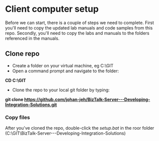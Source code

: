 # Client computer setup
Before we can start, there is a couple of steps we need to complete. First you'll need to copy the updated lab manuals and code samples from this repo. Secondly, you'll need to copy the labs and manuals to the folders referenced in the manuals.

## Clone repo
* Create a folder on your virtual machine, eg C:\GIT
* Open a command prompt and navigate to the folder:

**CD C:\GIT**
* Clone the repo to your local git folder by typing:

**git clone https://github.com/johan-jeh/BizTalk-Server---Developing-Integration-Solutions.git**

### Copy files
After you've cloned the repo, double-click the *setup.bat* in the roor folder (C:\GIT\BizTalk-Server---Developing-Integration-Solutions)
